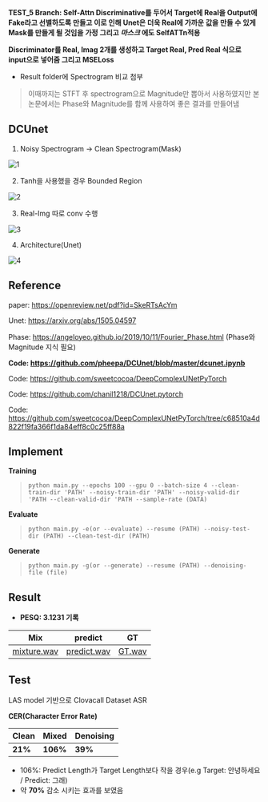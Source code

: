 **TEST_5 Branch: Self-Attn Discriminative를 두어서 Target에 Real을 Output에 Fake라고 선별하도록 만들고 이로 인해 Unet은 더욱
Real에 가까운 값을 만들 수 있게 Mask를 만들게 될 것임을 가정
그리고 _마스크_ 에도 SelfATTn적용**

**Discriminator를 Real, Imag 2개를 생성하고 Target Real, Pred Real 식으로 input으로 넣어줌 그리고 MSELoss**

- Result folder에 Spectrogram 비교 첨부 

> 이때까지는 STFT 후 spectrogram으로 Magnitude만 뽑아서 사용하였지만 본 논문에서는 Phase와 Magnitude를 함께 사용하여
> 좋은 결과를 만들어냄

## DCUnet

 1. Noisy Spectrogram -> Clean Spectrogram(Mask)

![1](https://user-images.githubusercontent.com/76771847/127819187-c25d1db2-0504-4c60-a0e8-2422d658e3d6.png)

 2. Tanh을 사용했을 경우 Bounded Region

![2](https://user-images.githubusercontent.com/76771847/127819335-b0467ac3-66a8-4d59-bb73-20be048ddf8f.png)

 3. Real-Img 따로 conv 수행 

![3](https://user-images.githubusercontent.com/76771847/127819646-5d76de1b-024d-4184-a4bd-3e283522ac6a.png)

 4. Architecture(Unet)
 
![4](https://user-images.githubusercontent.com/76771847/127819727-7e7c7b8e-b915-41eb-b9d3-817d215c7bda.png)

## Reference

paper: https://openreview.net/pdf?id=SkeRTsAcYm

Unet: https://arxiv.org/abs/1505.04597

Phase: https://angeloyeo.github.io/2019/10/11/Fourier_Phase.html
(Phase와 Magnitude 지식 필요)

**Code: https://github.com/pheepa/DCUnet/blob/master/dcunet.ipynb**

Code: https://github.com/sweetcocoa/DeepComplexUNetPyTorch

Code: https://github.com/chanil1218/DCUnet.pytorch

Code: https://github.com/sweetcocoa/DeepComplexUNetPyTorch/tree/c68510a4d822f19fa366f1da84eff8c0c25ff88a

## Implement

**Training**

> `python main.py --epochs 100 --gpu 0 --batch-size 4
--clean-train-dir 'PATH' --noisy-train-dir 'PATH' --noisy-valid-dir 'PATH --clean-valid-dir 'PATH --sample-rate (DATA)`

**Evaluate**
> `python main.py -e(or --evaluate) --resume (PATH) --noisy-test-dir (PATH) --clean-test-dir (PATH)`

**Generate**
> `python main.py -g(or --generate) --resume (PATH) --denoising-file (file)`

## Result

- **PESQ: 3.1231 기록**

| Mix | predict | GT |
|---|---|---|
| [mixture.wav](./example/mixed.wav?raw=true) |  [predict.wav](./example/predict.wav?raw=true)  |  [GT.wav](./example/GT.wav?raw=true)  |

## Test

LAS model 기반으로 Clovacall Dataset ASR

**CER(Character Error Rate)**

| Clean | Mixed | Denoising |
|---|---|---|
|**21%**|**106%**|**39%**|

- 106%: Predict Length가 Target Length보다 작을 경우(e.g Target: 안녕하세요 / Predict: 그래)
- 약 **70%** 감소 시키는 효과를 보였음